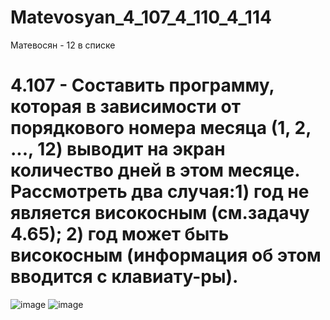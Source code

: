 # Matevosyan_4_107_4_110_4_114

Матевосян - 12 в списке


# 4.107    -      Составить программу, которая в зависимости от порядкового номера месяца (1,  2, ..., 12) выводит на экран количество дней в этом месяце. Рассмотреть два случая:1) год не является високосным (см.задачу 4.65); 2) год может быть високосным (информация об этом вводится с клавиату-ры).


![image](https://user-images.githubusercontent.com/113889057/197563485-df8768df-05d5-401c-bf01-d89bd1158c6f.png)
![image](https://user-images.githubusercontent.com/113889057/197563600-958661bc-256c-4163-8353-e6b00fa4b58d.png)
